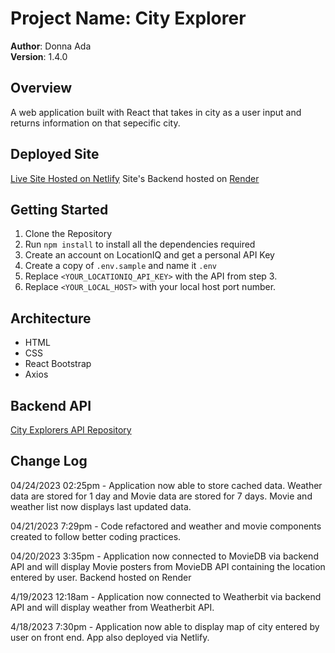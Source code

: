 # Project Name: City Explorer

**Author**: Donna Ada  
**Version**: 1.4.0

## Overview

A web application built with React that takes in city as a user input and returns information on that sepecific city.

## Deployed Site

[Live Site Hosted on Netlify](https://city-explorer670.netlify.app/)
Site's Backend hosted on [Render](https://render.com/)

## Getting Started

1. Clone the Repository
2. Run `npm install` to install all the dependencies required
3. Create an account on LocationIQ and get a personal API Key
4. Create a copy of `.env.sample` and name it `.env`
5. Replace `<YOUR_LOCATIONIQ_API_KEY>` with the API from step 3.
6. Replace `<YOUR_LOCAL_HOST>` with your local host port number.

## Architecture

- HTML
- CSS
- React Bootstrap
- Axios

## Backend API

[City Explorers API Repository](https://github.com/donnaada/city-explorer-api)

## Change Log

04/24/2023 02:25pm - Application now able to store cached data. Weather data are stored for 1 day and Movie data are stored for 7 days. Movie and weather list now displays last updated data.

04/21/2023 7:29pm - Code refactored and weather and movie components created to follow better coding practices.

04/20/2023 3:35pm - Application now connected to MovieDB via backend API and will display Movie posters from MovieDB API containing the location entered by user. Backend hosted on Render

4/19/2023 12:18am - Application now connected to Weatherbit via backend API and will display weather from Weatherbit API.

4/18/2023 7:30pm - Application now able to display map of city entered by user on front end. App also deployed via Netlify.
